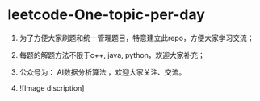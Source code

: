 # leetcode-One-topic-per-day
1. 为了方便大家刷题和统一管理题目，特意建立此repo，方便大家学习交流；

2. 每题的解题方法不限于c++, java, python，欢迎大家补充；

3. 公众号为： AI数据分析算法 ，欢迎大家关注、交流。

4. ![Image discription]
